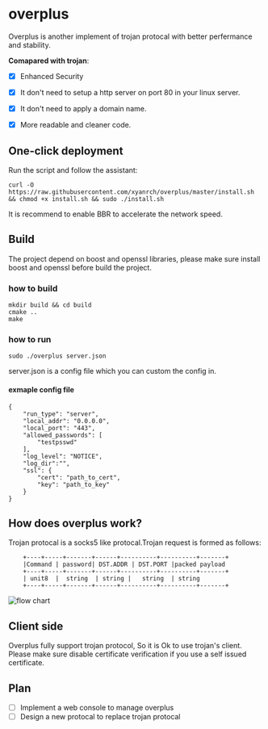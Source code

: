 # overplus
Overplus is another implement of trojan protocal with better perfermance and stability.

**Comapared with trojan**:
- [x] Enhanced Security
- [x] It don't need to setup a http server on port 80 in your linux server.
- [x] It don't need to apply a domain name.
- [x] More readable and cleaner code.




## One-click deployment
Run the script and follow the assistant:

``` curl -O https://raw.githubusercontent.com/xyanrch/overplus/master/install.sh && chmod +x install.sh && sudo ./install.sh ```
 
 It is recommend to enable BBR to accelerate the network speed.

## Build
The project depend on boost and openssl libraries, please make sure install boost and openssl before build the project.

### how to build
``` 
mkdir build && cd build
cmake ..
make

```
### how to run

``` 
sudo ./overplus server.json
```
server.json is a config file which you can custom the config in.

#### exmaple config file
```
{
    "run_type": "server",
    "local_addr": "0.0.0.0",
    "local_port": "443",
    "allowed_passwords": [
        "testpsswd"
    ],
    "log_level": "NOTICE",
    "log_dir":"",
    "ssl": {
        "cert": "path_to_cert",
        "key": "path_to_key"
    }
}
```
## How does overplus work?
Trojan protocal is a socks5 like protocal.Trojan request is formed as follows:

        +----+-----+-------+------+----------+----------+-------+
        |Command | password| DST.ADDR | DST.PORT |packed payload
        +----+-----+-------+------+----------+----------+-------+
        | unit8  |  string  | string |   string  | string
        +----+-----+-------+------+----------+----------+-------+
![flow chart](asset/flow.png)

 ## Client side 
 Overplus fully support trojan protocol, So it is Ok to use trojan's client. Please make sure disable certificate verification if you use a self issued certificate.


## Plan
- [ ] Implement a web console to manage overplus
- [ ] Design a new protocal to replace trojan protocal
